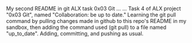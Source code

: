 My second README  in git ALX task 0x03 Git
...
...
Task 4 of ALX project "0x03 Git", named  "Collaboration: be up to date." Learning the git pull command by pulling changes made in github to this repo's README in my sandbox, then adding the command used (git pull) to a file named "up_to_date". Adding, committing, and pushing as usual.
